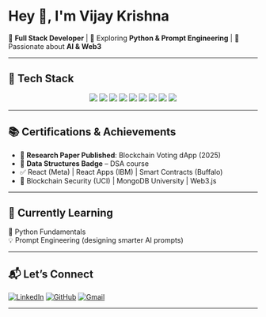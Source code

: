 # Hey 👋, I'm Vijay Krishna  

🎯 **Full Stack Developer** | 🌱 Exploring **Python & Prompt Engineering** | 🤖 Passionate about **AI & Web3**  

---

## 🚀 Tech Stack  



<p align="center">
  <img src="https://img.icons8.com/color/48/000000/c-plus-plus-logo.png"/> 
  <img src="https://img.icons8.com/color/48/000000/python.png"/> 
  <img src="https://img.icons8.com/color/48/000000/javascript.png"/> 
  <img src="https://img.icons8.com/color/48/000000/java-coffee-cup-logo.png"/> 
  <img src="https://img.icons8.com/officel/48/000000/php-logo.png"/> 
  <img src="https://img.icons8.com/color/48/000000/react-native.png"/> 
  <img src="https://img.icons8.com/color/48/000000/django.png"/> 
  <img src="https://img.icons8.com/fluency/48/000000/nextjs.png"/> 
  <img src="https://img.icons8.com/fluency/48/000000/laravel.png"/> 
</p>

---

## 📚 Certifications & Achievements  
- 📄 **Research Paper Published**: Blockchain Voting dApp (2025)  
- 🏅 **Data Structures Badge** – DSA course  
- ✅ React (Meta) | React Apps (IBM) | Smart Contracts (Buffalo)  
- 🔐 Blockchain Security (UCI) | MongoDB University | Web3.js  

---

## 🌱 Currently Learning  
🐍 Python Fundamentals  
💡 Prompt Engineering (designing smarter AI prompts)  

---

## 📬 Let’s Connect  

[![LinkedIn](https://img.shields.io/badge/LinkedIn-0A66C2?style=for-the-badge&logo=linkedin&logoColor=white)](https://www.linkedin.com/in/Vijay-Krishna-248106231) 
[![GitHub](https://img.shields.io/badge/GitHub-100000?style=for-the-badge&logo=github&logoColor=white)](https://github.com/vijay89890) 
[![Gmail](https://img.shields.io/badge/Email-D14836?style=for-the-badge&logo=gmail&logoColor=white)](mailto:vijaykrishna89890@gmail.com)


---


